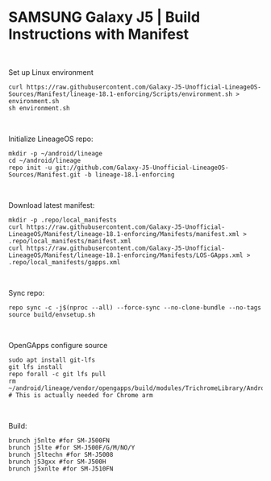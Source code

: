 # SAMSUNG Galaxy J5 | Build Instructions with Manifest
<br/>

Set up Linux environment
```
curl https://raw.githubusercontent.com/Galaxy-J5-Unofficial-LineageOS-Sources/Manifest/lineage-18.1-enforcing/Scripts/environment.sh > environment.sh
sh environment.sh
```
<br/>

Initialize LineageOS repo:
```
mkdir -p ~/android/lineage
cd ~/android/lineage
repo init -u git://github.com/Galaxy-J5-Unofficial-LineageOS-Sources/Manifest.git -b lineage-18.1-enforcing
```
<br/>

Download latest manifest:
```
mkdir -p .repo/local_manifests
curl https://raw.githubusercontent.com/Galaxy-J5-Unofficial-LineageOS/Manifest/lineage-18.1-enforcing/Manifests/manifest.xml > .repo/local_manifests/manifest.xml
curl https://raw.githubusercontent.com/Galaxy-J5-Unofficial-LineageOS/Manifest/lineage-18.1-enforcing/Manifests/LOS-GApps.xml > .repo/local_manifests/gapps.xml
```
<br/>

Sync repo:
```
repo sync -c -j$(nproc --all) --force-sync --no-clone-bundle --no-tags
source build/envsetup.sh
```
<br/>

OpenGApps configure source
```
sudo apt install git-lfs
git lfs install
repo forall -c git lfs pull
rm ~/android/lineage/vendor/opengapps/build/modules/TrichromeLibrary/Android.mk # This is actually needed for Chrome arm
```
<br/>

Build:
```
brunch j5nlte #for SM-J500FN
brunch j5lte #for SM-J500F/G/M/NO/Y
brunch j5ltechn #for SM-J5008
brunch j53gxx #for SM-J500H
brunch j5xnlte #for SM-J510FN

```

<br/>
